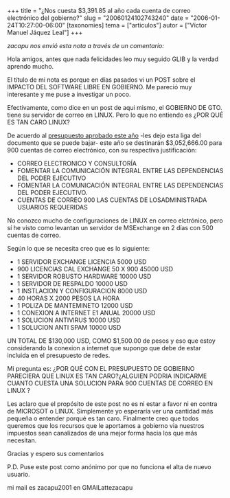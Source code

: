 +++
title = "¿Nos cuesta $3,391.85 al año cada cuenta de correo electrónico del gobierno?"
slug = "20060124102743240"
date = "2006-01-24T10:27:00-06:00"
[taxonomies]
tema = ["articulos"]
autor = ["Víctor Manuel Jáquez Leal"]
+++

*zacapu nos envió esta nota a través de un comentario:*

Hola amigos, antes que nada felicidades leo muy seguido GLIB y la verdad
aprendo mucho.

El título de mi nota es porque en días pasados vi un POST sobre el
IMPACTO DEL SOFTWARE LIBRE EN GOBIERNO. Me pareció muy interesante y me
puse a investigar un poco.

Efectivamente, como dice en un post de aqui mismo, el GOBIERNO DE GTO.
tiene su servidor de correo en LINUX. Pero lo que no entiendo es ¿POR
QUÉ ES TAN CARO LINUX?

<!-- more -->
De acuerdo al [presupuesto aprobado este
año](http://www.sfa.guanajuato.gob.mx/presupuesto2006/pdf/APM06.pdf)
-les dejo esta liga del documento que se puede bajar- este año se
destinarán $3,052,666.00 para 900 cuentas de correo electrónico, con su
respectiva justificación:

-   CORREO ELECTRONICO Y CONSULTORÍA
-   FOMENTAR LA COMUNICACIÓN INTEGRAL ENTRE LAS DEPENDENCIAS DEL PODER
    EJECUTIVO
-   FOMENTAR LA COMUNICACIÓN INTEGRAL ENTRE LAS DEPENDENCIAS DEL PODER
    EJECUTIVO.
-   CUENTAS DE CORREO 900 LAS CUENTAS DE LOSADMINISTRADA USUARIOS
    REQUERIDAS

No conozco mucho de configuraciones de LINUX en correo elctrónico, pero
sí he visto como levantan un servidor de MSExchange en 2 días con 500
cuentas de correo.

Según lo que se necesita creo que es lo siguiente:

-   1 SERVIDOR EXCHANGE LICENCIA 5000 USD
-   900 LICENCIAS CAL EXCHANGE 50 X 900 45000 USD
-   1 SERVIDOR ROBUSTO HARDWARE 10000 USD
-   1 SERVIDOR DE RESPALDO 10000 USD
-   1 INSTLACION Y CONFIGURACION 8000 USD
-   40 HORAS X 2000 PESOS LA HORA
-   1 POLIZA DE MANTEMINETO 12000 USD
-   1 CONEXION A INTERNET E1 ANUAL 20000 USD
-   1 SOLUCION ANTIVIRUS 10000 USD
-   1 SOLUCION ANTI SPAM 10000 USD

UN TOTAL DE $130,000 USD, COMO $1,500.00 de pesos y eso que estoy
considerando la conexion a internet que supongo que debe de estar
incluida en el presupuesto de redes.

Mi pregunta es: ¿POR QUÉ CON EL PRESUPUESTO DE GOBIERNO PARECIERA QUE
LINUX ES TAN CARO?¿ALGUIEN PODRIA INDICARME CUANTO CUESTA UNA SOLUCION
PARA 900 CUENTAS DE CORREO EN LINUX ?

Les aclaro que el propósito de este post no es ni estar a favor ni en
contra de MICROSOT o LINUX. Simplemente yo esperaría ver una cantidad
más pequeña o entender porqué es tan caro. Finalmente creo que todos
queremos que los recursos que le aportamos a gobierno via nuestros
impuestos sean canalizados de una mejor forma hacia los que más
necesitan.

Gracias y espero sus comentarios

P.D. Puse este post como anónimo por que no funciona el alta de nuevo
usuario.

mi mail es zacapu2001 en GMAILattezacapu

